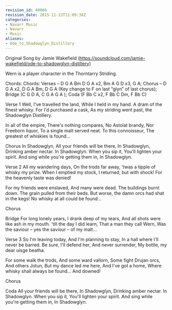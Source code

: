 ```yaml
---
revision_id: 40066
revision_date: 2015-11-13T11:09:38Z
categories:
- Navarr Music
- Navarr
- Music
aliases:
- Ode_to_Shadowglyn_Distillery
---
```


Original Song by Jamie Wakefield  (https://soundcloud.com/jamie-wakefield/ode-to-shadowglyn-distillery) 

Wern is a player character in the Thorntarry Striding.

Chords: Chords: Verses – D G A Bm D G A x2, Bm A G D x3, G A; Chorus – D G A x2, D G A Bm, D G A (Key change to F on last “glyn” of last chorus);
Bridge (C G D A, C G A G A ); Coda (F Bb C x2, F Bb C Dm, F Bb C)


Verse 1
Well, I've travelled the land,
While I held in my hand.
A dram of the finest whisky.
For I'd purchased a cask,
As my striding went past,
the Shadowglyn Distillery.

In all of the empire,
There's nothing compares,
No Astolat brandy,
Nor Freeborn liquor,
To a single malt served neat.
To this connoisseur,
The greatest of whiskies is found...

Chorus
In Shadowglyn,
All your friends will be there,
In Shadowglyn,
Drinking amber nectar.
In Shadowglyn.
When you sip it,
You'll lighten your spirit.
And sing while you're getting them in,
In Shadowglyn.

Verse 2
All my wandering days,
On the trods far away,
'twas a tipple of whisky my prize.
When I emptied my stock,
I returned, but with shock!
For the heavenly taste was denied!

For my friends were enslaved,
And many were dead.
The buildings burnt down.
The grain pulled from their beds.
But worse, the damn orcs had shat in the kegs!
No whisky at all could be found...

Chorus

Bridge
For long lonely years,
I drank deep of my tears,
And all shots were like ash in my mouth.
'till the day I did learn,
That a man they call Wern,
Was the saviour – yes the saviour – of my malt...

Verse 3
So I'm leaving today,
And I'm planning to stay,
In a hall where I'll never be barred.
Be sure, I'll defend her,
And never surrender,
My bottle, my dear uisge beatha.

For some walk the trods,
And some ward vallorn,
Some fight Drujan orcs,
And others Jotun,
But my dance led me here,
And I've got a home,
Where whisky shall always be found...
And downed!

Chorus

Coda
All your friends will be there,
In Shadowglyn,
Drinking amber nectar.
In Shadowglyn.
When you sip it,
You'll lighten your spirit.
And sing while you're getting them in,
In Shadowglyn.





